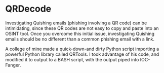 # QRDecode
Investigating Quishing emails (phishing involving a QR code) can be intimidating, since these QR codes are not easy to copy and paste into an OSINT tool. Once you overcome this initial issue, investigating Quishing emails should be no different than a common phishing email with a link.

A college of mine made a quick-down-and dirty Python script importing a powerful Python library called QRTools. I took advantage of his code, and modified it to output to a BASH script, with the output piped into IOC-Fanger.
